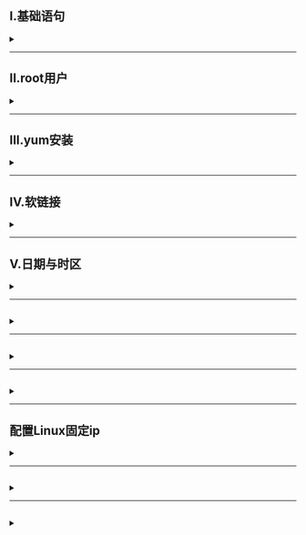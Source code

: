 ## I.基础语句

<details>
<summary> </summary>

#### 通配符
  ‘*’ 用于模糊匹配

#### 管道符
’|‘，将左侧的输出结果转交给右侧


#### 部分基础语句
1. `ls [-l -a -h] path` ：查看文件夹内容 <br/>
| 选项 | 作用                     |
| ---- | ------------------------ |
| -l   | 列出文件详细信息         |
| -a   | 列出所有文件包括隐藏文件 |
| -h   | 展示文件大小             |
2. `cd path` ：将工作区转到对应路径
3. `pwd` ：展示当前工作目录
4. `mkdir [-p] path` ： 创建文件夹,-p表示自动创建不存在的父目录，用于创建连续多层级目录
5. `touch path `： 创建文件
6. `cat path` ： 查看文件内容
7. `more path`查看文件内容，可以翻页查看
   - 空格进行翻页，输入q退出
8. `cp [-r] 参数1 参数2` : 复制文件1到2中，-r表示复制文件夹
9. `mv 参数1 参数2` ： 将文件1移动到2中
10. `rm [-r -f] 参数1 参数2...` : 删除文件，可一次性删除多项 -r表示删除文件夹，-f表示强制删除
11. `which 命令` ： 查找命令程序文件位置
12. `find 起始路径 -name/-size "文件名"/大小` ： 按名字/大小查找文件，+表示大于，-表示小于，如-1000K表示小于1000k
13. `grep [-n] 关键字 path` ： 从文件中过滤关键字，-n表示显示匹配的行号
14. `wc [-l -w -m -c] path` ： 统计文件行数，单词数等<br/>
| 选项 | 作用        |
| ---- | ----------- |
| -l   | 统计行数    |
| -w   | 统计单词数  |
| -m   | 统计字符数  |
| -c   | 统计bytes数 |
15. `echo "输出内容"` : 输出内容
    - 利用反引号可以输出命令执行后结果，如`echo \`pwd``
    - 重定向符：'>'表示将左侧命令结果覆盖写入指定文件，'>>'则表示追加写入
16. `tail [-f -num] path` ： 查看文件尾部内容，默认查看10行,-f表示持续追踪，能实时输出新更新内容
17. `tar [-zcxvf] fileName [files]`：打包压缩解压命令
- .tar表示完成了打包但没有压缩
- .tar.gz表示打包的同时还进行了压缩
| 选项 | 作用                                                      |
| ---- | --------------------------------------------------------- |
| -z   | z代表gizp，通过gizp命令处理文件，gzip可以对文件压缩或解压 |
| -c   | c代表create，创建新的包文件                               |
| -x   | x代表extract，实现从包文件中还原文件                      |
| -v   | v代表verbose，显示命令的执行过程                          |
| -f   | f代表的是file，用于指定包文件的名称                       |
18. `history` 查询历史执行命令


</details>

---

## II.root用户

<details>
<summary> </summary>
- 拥有最大系统权限
- su [ - ] [用户名] 切换用户 用exit退出root用户

**sudo**
给予认可的普通用户临时root权限  

**配置认证**：
- root下执行visudo，在打开的文件最后添加 `用户名 ALL=(ALL) NOPASSWD: ALL`

### 用户管理
- 创建用户：`useradd [-g -d] 用户名`
  - -g指定用户组
  - -d指定用户HOME路径
- 删除用户：`userdel [-r] 用户名`
  - -r删除用户的home目录
- 查询用户所属组：`id [用户名]`
- 修改用户所属组：`usermod -aG 用户组 用户名`
- 查看系统中的用户：`getent passwd`
  - 所返回信息：`用户名:密码(x):用户ID:组ID:描述信息:HOME目录:执行终端`

### 用户组管理
- 创建用户组：`groupadd 用户组名`
- 删除用户组：`groupdel 用户组名`
- 查看系统中的组：`getent group`
  - 所返回信息：`组名称:组认证(x):组ID`


### 修改文件权限

#### chmod
修改文件权限
- `chmod [-R] 权限 文件/文件夹`  -R对文件夹内全部内容应用同样操作
  - 例：`chmod u=rwx,g=rx,o=x hello.txt`修改文件权限为rwxr-x--x
  - 权限可以用数字代替<br>
    | 数字 | 0   | 1   | 2   | 3   | 4   | 5   | 6   | 7   |
    | ---- | --- | --- | --- | --- | --- | --- | --- | --- |
    | 权限 | --- | --x | -w- | -wx | r-- | r-x | rw- | rwx |
---

#### chown
修改文件、文件夹所属用户和用户组
- `chown [-R] [用户][:][用户组] 文件/文件夹` -R对文件夹内全部内容应用同样操作
- 
</details>

---

## III.yum安装

<details>
<summary> </summary>

yum：RPM包软件管理器，用于自动化安装配置Linux软件，并可以自动解决依赖问题  
`yum [-y] [install | remove | search] 软件名称`
- -y，自动确认，无需手动确认安装或卸载过程
- yum命令需要root权限、联网

</details>

---

## IV.软链接

<details>
<summary> </summary>

- 在系统中创建软链接可以将文件、文件夹链接到其它位置,类似windows中的快捷方式 
- 使用ln命令创建软链接  
  `ln -s 参数1 参数2`
  - -s,创建软链接
  - 参数1：被链接的文件或文件夹
  - 参数2：要链接去的目的地




</details>

---

## V.日期与时区

<details>
<summary> </summary>

### date命令
- 通过date命令查看系统时间  
  `date [-d] [+格式化字符串]`
  - -d按照指定的字符串显示日期，一般用于日期计算
  - 格式化字符串：通过特定的字符串标记，来控制显示的日期格式  
    |符号|作用|
    |-|-|
    |%Y|年|
    |%y|年份后两位数|
    |%M|月|
    |%d|日|
    |%H|小时|
    |%M|分钟|
    |%S|秒|
    |%s|自1970-01-01 0点到现在的秒数|
- `date -d "+1 day"` 显示当前日期+一天

### 修改Linux时区
将系统自动的localtime删除，并将/usr/share/zoneinfo/Asia/Shanghai文件链接为localtime文件即可
```
rm -f /etc/localtime
sudo ln -s /usr/share/zoneinfo/Asia/Shanghai /etc/localtime
```

</details>

---

## 

<details>
<summary> </summary>



</details>

---

## 

<details>
<summary> </summary>



</details>

---

## 

<details>
<summary> </summary>



</details>

---

##  配置Linux固定ip

<details>
<summary> </summary>

- 当前我们虚拟机的linux操作系统，其ip地址是通过DHCP服务获取的
- DHCP：动态获取IP地址，即每次重启设备后都会获取一次，可能导致IP地址频繁变更

**步骤**  
- 在VM Workstation中配置IP地址网关和网段(IP地址的范围)
  - 虚拟网络编辑器中修改vmnet8子网IP和NAT中网关
  - 如子网`192.168.52.0`,网关`192.168.52.2`
- 在Linux系统中手动修改配置文件，固定IP
  - 修改/etc/sysconfig/network-scripts/ifcfg-ens33
    ![](/img/Linux/staticip.png)

- 执行`systemctl restart network`重启网卡即可

</details>


---

## 

<details>
<summary> </summary>



</details>


---

## 

<details>
<summary> </summary>



</details>

